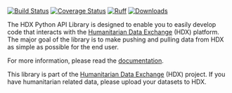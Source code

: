 [![Build Status](https://github.com/OCHA-DAP/hdx-python-api/actions/workflows/run-python-tests.yaml/badge.svg)](https://github.com/OCHA-DAP/hdx-python-api/actions/workflows/run-python-tests.yaml)
[![Coverage Status](https://coveralls.io/repos/github/OCHA-DAP/hdx-python-api/badge.svg?branch=main&ts=1)](https://coveralls.io/github/OCHA-DAP/hdx-python-api?branch=main)
[![Ruff](https://img.shields.io/endpoint?url=https://raw.githubusercontent.com/astral-sh/ruff/main/assets/badge/v2.json)](https://github.com/astral-sh/ruff)
[![Downloads](https://img.shields.io/pypi/dm/hdx-python-api.svg)](https://pypistats.org/packages/hdx-python-api)

The HDX Python API Library is designed to enable you to easily develop code that
interacts with the [Humanitarian Data Exchange](https://data.humdata.org/) (HDX)
platform. The major goal of the library is to make pushing and pulling data from HDX as
simple as possible for the end user.

For more information, please read the
[documentation](https://hdx-python-api.readthedocs.io/en/latest/).

This library is part of the [Humanitarian Data Exchange](https://data.humdata.org/)
(HDX) project. If you have humanitarian related data, please upload your datasets to
HDX.
